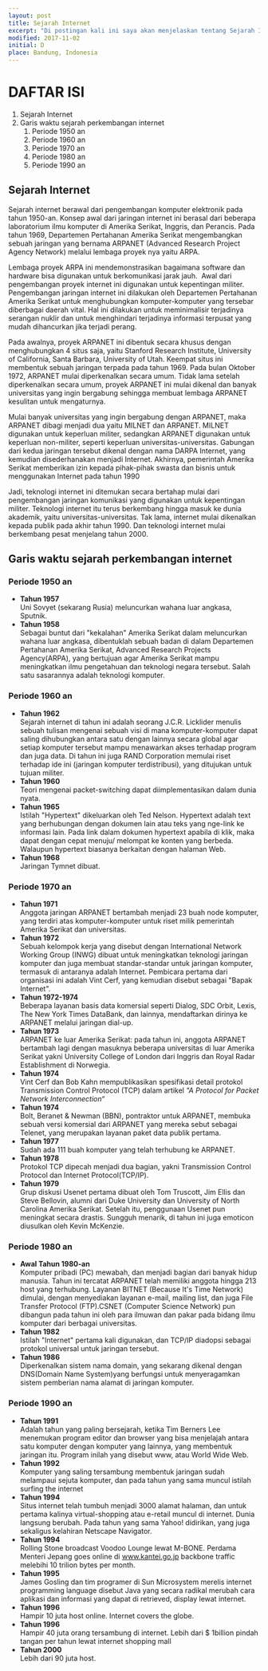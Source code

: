 ```yaml
---
layout: post
title: Sejarah Internet
excerpt: "Di postingan kali ini saya akan menjelaskan tentang Sejarah Internet."
modified: 2017-11-02
initial: D
place: Bandung, Indonesia
---
```


# DAFTAR ISI
1. Sejarah Internet
2. Garis waktu sejarah perkembangan internet
	1. Periode 1950 an
	2. Periode 1960 an
	3. Periode 1970 an
	4. Periode 1980 an
	5. Periode 1990 an

## Sejarah Internet
Sejarah internet berawal dari pengembangan komputer elektronik pada tahun 1950-an. Konsep awal dari jaringan internet ini berasal dari beberapa laboratorium  ilmu komputer di Amerika Serikat, Inggris, dan Perancis. Pada tahun 1969, Departemen Pertahanan Amerika Serikat mengembangkan sebuah jaringan yang bernama ARPANET (Advanced Research Project Agency Network) melalui lembaga proyek nya yaitu ARPA. 

Lembaga proyek ARPA ini mendemonstrasikan bagaimana software dan hardware bisa digunakan untuk berkomunikasi jarak jauh.  Awal dari pengembangan proyek internet ini digunakan untuk kepentingan militer. Pengembangan jaringan internet ini dilakukan oleh Departemen Pertahanan Amerika Serikat untuk menghubungkan komputer-komputer yang tersebar diberbagai daerah vital. Hal ini dilakukan untuk meminimalisir terjadinya serangan nuklir dan untuk menghindari terjadinya informasi terpusat yang mudah dihancurkan jika terjadi perang.

Pada awalnya, proyek ARPANET ini dibentuk secara khusus dengan menghubungkan 4 situs saja, yaitu Stanford Research Institute, University of California, Santa Barbara, University of Utah. Keempat situs ini membentuk sebuah jaringan terpada pada tahun 1969. Pada bulan Oktober 1972, ARPANET mulai diperkenalkan secara umum. Tidak lama setelah diperkenalkan secara umum, proyek ARPANET ini mulai dikenal dan banyak universitas yang ingin bergabung sehingga membuat lembaga ARPANET kesulitan untuk mengaturnya.

Mulai banyak universitas yang ingin bergabung dengan ARPANET, maka ARPANET dibagi menjadi dua yaitu MILNET dan ARPANET. MILNET digunakan untuk keperluan militer, sedangkan ARPANET digunakan untuk keperluan non-militer, seperti keperluan universitas-universitas. Gabungan dari kedua jaringan tersebut dikenal dengan nama DARPA Internet, yang kemudian disederhanakan menjadi Internet. Akhirnya, pemerintah Amerika Serikat memberikan izin kepada pihak-pihak swasta dan bisnis untuk menggunakan Internet pada tahun 1990

Jadi, teknologi internet ini ditemukan secara bertahap mulai dari pengembangan jaringan komunikasi yang digunakan untuk kepentingan militer. Teknologi internet itu terus berkembang hingga masuk ke dunia akademik, yaitu universitas-universitas. Tak lama, internet mulai dikenalkan kepada publik pada akhir tahun 1990. Dan teknologi internet mulai berkembang pesat menjelang tahun 2000.

## Garis waktu sejarah perkembangan internet
### Periode 1950 an
- **Tahun 1957**  
	Uni Sovyet (sekarang Rusia) meluncurkan wahana luar angkasa, Sputnik.
- **Tahun 1958**  
	Sebagai buntut dari "kekalahan" Amerika Serikat dalam meluncurkan wahana luar angkasa, dibentuklah sebuah badan di dalam Departemen Pertahanan Amerika Serikat, Advanced Research Projects Agency(ARPA), yang bertujuan agar Amerika Serikat mampu meningkatkan ilmu pengetahuan dan teknologi negara tersebut. Salah satu sasarannya adalah teknologi komputer.

### Periode 1960 an
- **Tahun 1962**  
	Sejarah internet di tahun ini adalah seorang J.C.R. Licklider menulis sebuah tulisan mengenai sebuah visi di mana komputer-komputer dapat saling dihubungkan antara satu dengan lainnya secara global agar setiap komputer tersebut mampu menawarkan akses terhadap program dan juga data. Di tahun ini juga RAND Corporation memulai riset terhadap ide ini (jaringan komputer terdistribusi), yang ditujukan untuk tujuan militer.
- **Tahun 1960**  
	Teori mengenai packet-switching dapat diimplementasikan dalam dunia nyata.
- **Tahun 1965**  
	Istilah "Hypertext" dikeluarkan oleh Ted Nelson. Hypertext adalah text yang berhubungan dengan dokumen lain atau teks yang nge-link ke informasi lain. Pada link dalam dokumen hypertext apabila di klik, maka dapat dengan cepat menuju/ melompat ke konten yang berbeda. Walaupun hypertext biasanya berkaitan dengan halaman Web.
- **Tahun 1968**  
	Jaringan Tymnet dibuat.


### Periode 1970 an
- **Tahun 1971**  
	Anggota jaringan ARPANET bertambah menjadi 23 buah node komputer, yang terdiri atas komputer-komputer untuk riset milik pemerintah Amerika Serikat dan universitas.
- **Tahun 1972**  
	Sebuah kelompok kerja yang disebut dengan International Network Working Group (INWG) dibuat untuk meningkatkan teknologi jaringan komputer dan juga membuat standar-standar untuk jaringan komputer, termasuk di antaranya adalah Internet. Pembicara pertama dari organisasi ini adalah Vint Cerf, yang kemudian disebut sebagai "Bapak Internet".
- **Tahun 1972-1974**  
	Beberapa layanan basis data komersial seperti Dialog, SDC Orbit, Lexis, The New York Times DataBank, dan lainnya, mendaftarkan dirinya ke ARPANET melalui jaringan dial-up.
- **Tahun 1973**  
	ARPANET ke luar Amerika Serikat: pada tahun ini, anggota ARPANET bertambah lagi dengan masuknya beberapa universitas di luar Amerika Serikat yakni University College of London dari Inggris dan Royal Radar Establishment di Norwegia.
- **Tahun 1974**  
	Vint Cerf dan Bob Kahn mempublikasikan spesifikasi detail protokol Transmission Control Protocol (TCP) dalam artikel _"A Protocol for Packet Network Interconnection“_
- **Tahun 1974**  
	Bolt, Beranet & Newman (BBN), pontraktor untuk ARPANET, membuka sebuah versi komersial dari ARPANET yang mereka sebut sebagai Telenet, yang merupakan layanan paket data publik pertama.
- **Tahun 1977**  
	Sudah ada 111 buah komputer yang telah terhubung ke ARPANET.
- **Tahun 1978**  
	Protokol TCP dipecah menjadi dua bagian, yakni Transmission Control Protocol dan Internet Protocol(TCP/IP).
- **Tahun 1979**  
	Grup diskusi Usenet pertama dibuat oleh Tom Truscott, Jim Ellis dan Steve Bellovin, alumni dari Duke University dan University of North Carolina Amerika Serikat. Setelah itu, penggunaan Usenet pun meningkat secara drastis. Sungguh menarik, di tahun ini juga emoticon diusulkan oleh Kevin McKenzie.

### Periode 1980 an
- **Awal Tahun 1980-an**  
	Komputer pribadi (PC) mewabah, dan menjadi bagian dari banyak hidup manusia. Tahun ini tercatat ARPANET telah memiliki anggota hingga 213 host yang terhubung. Layanan BITNET (Because It's Time Network) dimulai, dengan menyediakan layanan e-mail, mailing list, dan juga File Transfer Protocol (FTP).CSNET (Computer Science Network) pun dibangun pada tahun ini oleh para ilmuwan dan pakar pada bidang ilmu komputer dari berbagai universitas.
- **Tahun 1982**  
	Istilah "Internet" pertama kali digunakan, dan TCP/IP diadopsi sebagai protokol universal untuk jaringan tersebut.
- **Tahun 1986**  
	Diperkenalkan sistem nama domain, yang sekarang dikenal dengan DNS(Domain Name System)yang berfungsi untuk menyeragamkan sistem pemberian nama alamat di jaringan komputer.

### Periode 1990 an
- **Tahun 1991**  
	Adalah tahun yang paling bersejarah, ketika Tim Berners Lee menemukan program editor dan browser yang bisa menjelajah antara satu komputer dengan komputer yang lainnya, yang membentuk jaringan itu. Program inilah yang disebut www, atau World Wide Web.
- **Tahun 1992**  
	Komputer yang saling tersambung membentuk jaringan sudah melampaui sejuta komputer, dan pada tahun yang sama muncul istilah surfing the internet
- **Tahun 1994**  
	Situs internet telah tumbuh menjadi 3000 alamat halaman, dan untuk pertama kalinya virtual-shopping atau e-retail muncul di internet. Dunia langsung berubah. Pada tahun yang sama Yahoo! didirikan, yang juga sekaligus kelahiran Netscape Navigator.
- **Tahun 1994**  
	Rolling Stone broadcast Voodoo Lounge lewat M-BONE. Perdama Menteri Jepang goes online di www.kantei.go.jp backbone traffic melebihi 10 trilion bytes per month.
- **Tahun 1995**  
	James Gosling dan tim programer di Sun Microsystem merelis internet programming language disebut Java yang secara radikal merubah cara aplikasi dan informasi yang dapat di retrieved, display lewat internet.
- **Tahun 1996**  
	Hampir 10 juta host online. Internet covers the globe.
- **Tahun 1996**  
	Hampir 40 juta orang tersambung di internet. Lebih dari $ 1billion pindah tangan per tahun lewat internet shopping mall
- **Tahun 2000**  
	Lebih dari 90 juta host.

